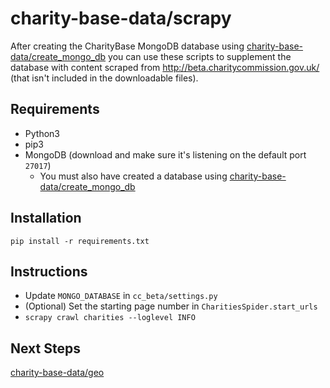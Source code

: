# charity-base-data/scrapy

After creating the CharityBase MongoDB database using [charity-base-data/create_mongo_db](../create_mongo_db) you can use these scripts to supplement the database with content scraped from http://beta.charitycommission.gov.uk/ (that isn't included in the downloadable files).

## Requirements
* Python3
* pip3
* MongoDB (download and make sure it's listening on the default port `27017`)
  * You must also have created a database using [charity-base-data/create_mongo_db](../create_mongo_db)

## Installation
```shell
pip install -r requirements.txt
```

## Instructions
* Update `MONGO_DATABASE` in `cc_beta/settings.py`
* (Optional) Set the starting page number in `CharitiesSpider.start_urls`
* `scrapy crawl charities --loglevel INFO`

## Next Steps
[charity-base-data/geo](../geo)